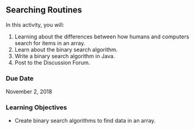 ## Searching Routines

In this activity, you will:
1. Learning about the differences between how humans and computers search for items in an array.
2. Learn about the binary search algorithm.
3. Write a binary search algorithm in Java.
4. Post to the Discussion Forum.
  
### Due Date

November 2, 2018

### Learning Objectives

* Create binary search algorithms to find data in an array.
